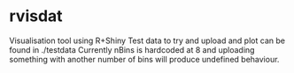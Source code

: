 # rvisdat
Visualisation tool using R+Shiny
Test data to try and upload and plot can be found in ./testdata
Currently nBins is hardcoded at 8 and uploading something with another number of bins will produce undefined behaviour.
